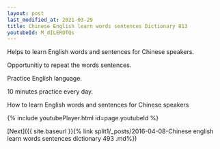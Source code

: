 ```yaml
---
layout: post
last_modified_at: 2021-03-29
title: Chinese English learn words sentences Dictionary 813 
youtubeId: M_dILEROTQs
---
```

 
 
Helps to learn English words and sentences for Chinese speakers.

Opportunitiy to repeat the words sentences. 

Practice English language. 
 
10 minutes practice every day. 
 
How to learn English words and sentences for Chinese speakers 
 
{% include youtubePlayer.html id=page.youtubeId %}
 
 
[Next]({{ site.baseurl }}{% link  split1/_posts/2016-04-08-Chinese english learn words sentences dictionary 493 .md%})
 
